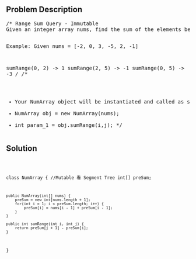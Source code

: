 <!--
<style>
  body { font-family: Arial, sans-serif; }
  .container { max-width: 744px; margin: 0 auto; padding: 10px; }
  .comment-block { background-color: #f9f9f9; padding: 10px; border-left: 5px solid #ccc; max-width: 100%; margin: 20px auto; overflow-wrap: break-word; white-space: pre-wrap; }
  .code-block { background-color: #f4f4f4; padding: 10px; border: 1px solid #ddd; max-width: 100%; margin: 20px auto; overflow-wrap: break-word; white-space: pre-wrap; }
</style>
-->

<div class='container'>
<h2>Problem Description</h2>
<div class='comment-block'>
<pre>
/* Range Sum Query - Immutable
Given an integer array nums, find the sum of the elements between indices i and j (i ≤ j), inclusive.

Example:
Given nums = [-2, 0, 3, -5, 2, -1]

sumRange(0, 2) -> 1
sumRange(2, 5) -> -1
sumRange(0, 5) -> -3
*/
/**
 * Your NumArray object will be instantiated and called as such:
 * NumArray obj = new NumArray(nums);
 * int param_1 = obj.sumRange(i,j);
 */</pre>
</div>

<h2>Solution</h2>
<div class='code-block'>
<pre><code class='language-java'>

class NumArray {
    //Mutable 看 Segment Tree
    int[] preSum;

    public NumArray(int[] nums) {
        preSum = new int[nums.length + 1];
        for(int i = 1; i < preSum.length; i++) {
            preSum[i] = nums[i - 1] + preSum[i - 1];
        }
    }
    
    public int sumRange(int i, int j) {
        return preSum[j + 1] - preSum[i];
    }
}

</code></pre>
</div>
</div>
